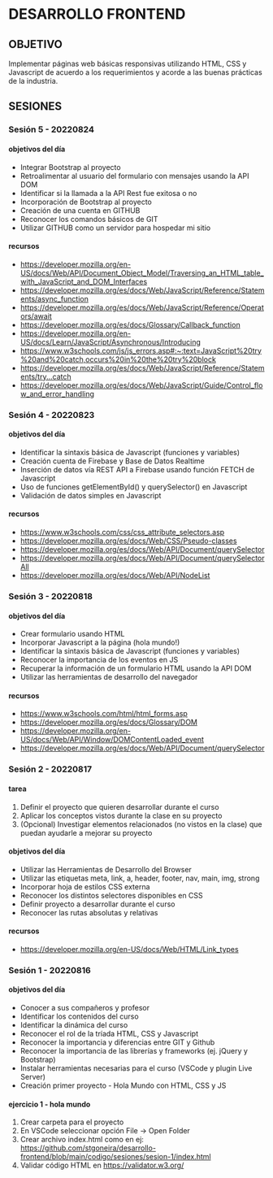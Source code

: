 # DESARROLLO FRONTEND

## OBJETIVO 
Implementar páginas web básicas responsivas utilizando HTML, CSS y Javascript de acuerdo a los requerimientos y acorde a las buenas prácticas de la industria. 

## SESIONES

### Sesión 5 - 20220824

#### objetivos del día 

- Integrar Bootstrap al proyecto
- Retroalimentar al usuario del formulario con mensajes usando la API DOM 
- Identificar si la llamada a la API Rest fue exitosa o no 
- Incorporación de Bootstrap al proyecto 
- Creación de una cuenta en GITHUB 
- Reconocer los comandos básicos de GIT 
- Utilizar GITHUB como un servidor para hospedar mi sitio 

#### recursos 

- https://developer.mozilla.org/en-US/docs/Web/API/Document_Object_Model/Traversing_an_HTML_table_with_JavaScript_and_DOM_Interfaces 
- https://developer.mozilla.org/es/docs/Web/JavaScript/Reference/Statements/async_function 
- https://developer.mozilla.org/es/docs/Web/JavaScript/Reference/Operators/await 
- https://developer.mozilla.org/es/docs/Glossary/Callback_function 
- https://developer.mozilla.org/en-US/docs/Learn/JavaScript/Asynchronous/Introducing
- https://www.w3schools.com/js/js_errors.asp#:~:text=JavaScript%20try%20and%20catch,occurs%20in%20the%20try%20block
- https://developer.mozilla.org/es/docs/Web/JavaScript/Reference/Statements/try...catch 
- https://developer.mozilla.org/es/docs/Web/JavaScript/Guide/Control_flow_and_error_handling 



### Sesión 4 - 20220823

#### objetivos del día 

- Identificar la sintaxis básica de Javascript (funciones y variables) 
- Creación cuenta de Firebase y Base de Datos Realtime 
- Inserción de datos vía REST API a Firebase usando función FETCH de Javascript 
- Uso de funciones getElementById() y querySelector() en Javascript 
- Validación de datos simples en Javascript 

#### recursos 
- https://www.w3schools.com/css/css_attribute_selectors.asp 
- https://developer.mozilla.org/es/docs/Web/CSS/Pseudo-classes 
- https://developer.mozilla.org/es/docs/Web/API/Document/querySelector 
- https://developer.mozilla.org/es/docs/Web/API/Document/querySelectorAll 
- https://developer.mozilla.org/es/docs/Web/API/NodeList 


### Sesión 3 - 20220818

#### objetivos del día 

- Crear formulario usando HTML
- Incorporar Javascript a la página (hola mundo!)
- Identificar la sintaxis básica de Javascript (funciones y variables)
- Reconocer la importancia de los eventos en JS 
- Recuperar la información de un formulario HTML usando la API DOM 
- Utilizar las herramientas de desarrollo del navegador


#### recursos 

- https://www.w3schools.com/html/html_forms.asp
- https://developer.mozilla.org/es/docs/Glossary/DOM 
- https://developer.mozilla.org/en-US/docs/Web/API/Window/DOMContentLoaded_event
- https://developer.mozilla.org/es/docs/Web/API/Document/querySelector


### Sesión 2 - 20220817

#### tarea 

1. Definir el proyecto que quieren desarrollar durante el curso
2. Aplicar los conceptos vistos durante la clase en su proyecto 
3. (Opcional) Investigar elementos relacionados (no vistos en la clase) que puedan ayudarle a mejorar su proyecto

#### objetivos del día 

- Utilizar las Herramientas de Desarrollo del Browser 
- Utilizar las etiquetas meta, link, a, header, footer, nav, main, img, strong 
- Incorporar hoja de estilos CSS externa 
- Reconocer los distintos selectores disponibles en CSS 
- Definir proyecto a desarrollar durante el curso 
- Reconocer las rutas absolutas y relativas 

#### recursos 

- https://developer.mozilla.org/en-US/docs/Web/HTML/Link_types 


### Sesión 1 - 20220816 

#### objetivos del día 
- Conocer a sus compañeros y profesor
- Identificar los contenidos del curso
- Identificar la dinámica del curso 
- Reconocer el rol de la tríada HTML, CSS y Javascript 
- Reconocer la importancia y diferencias entre GIT y Github 
- Reconocer la importancia de las librerías y frameworks (ej. jQuery y Bootstrap)
- Instalar herramientas necesarias para el curso (VSCode y plugin Live Server)
- Creación primer proyecto - Hola Mundo con HTML, CSS y JS 

#### ejercicio 1 - hola mundo

1. Crear carpeta para el proyecto 
2. En VSCode seleccionar opción File -> Open Folder 
3. Crear archivo index.html como en ej: https://github.com/stgoneira/desarrollo-frontend/blob/main/codigo/sesiones/sesion-1/index.html 
4. Validar código HTML en https://validator.w3.org/ 